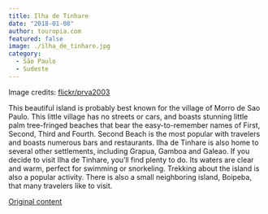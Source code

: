 ```yaml
---
title: Ilha de Tinhare
date: "2018-01-08"
author: touropia.com
featured: false
image: ./ilha_de_tinhare.jpg
category:
  - São Paulo
  - Sudeste
---
```


Image credits: [flickr/prva2003](http://www.flickr.com/photos/106947105@N05)

This beautiful island is probably best known for the village of Morro de Sao Paulo. This little village has no streets or cars, and boasts stunning little palm tree-fringed beaches that bear the easy-to-remember names of First, Second, Third and Fourth. Second Beach is the most popular with travelers and boasts numerous bars and restaurants. Ilha de Tinhare is also home to several other settlements, including Grapua, Gamboa and Galeao. If you decide to visit Ilha de Tinhare, you’ll find plenty to do. Its waters are clear and warm, perfect for swimming or snorkeling. Trekking about the island is also a popular activity. There is also a small neighboring island, Boipeba, that many travelers like to visit.

[Original content](https://www.touropia.com/islands-in-brazil/)
